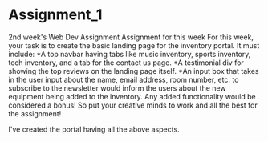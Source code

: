 # Assignment_1
2nd week's Web Dev Assignment 
Assignment for this week
For this week, your task is to create the basic landing page for the inventory portal. It must include:
*A top navbar having tabs like music inventory, sports inventory, tech inventory, and a tab for the contact us page.
*A testimonial div for showing the top reviews on the landing page itself.
*An input box that takes in the user input about the name, email address, room number, etc. to subscribe to the newsletter would inform the users about the new equipment being added to the inventory.
Any added functionality would be considered a bonus! So put your creative minds to work and all the best for the assignment!

I've created the portal having all the above aspects.
